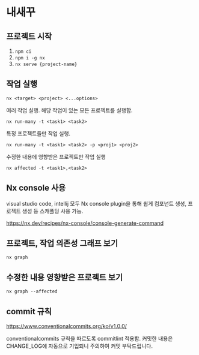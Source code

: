 # 내새꾸

## 프로젝트 시작

1. `npm ci`
2. `npm i -g nx`
3. `nx serve {project-name}`

## 작업 실행

```
nx <target> <project> <...options>
```

여러 작업 실행. 해당 작업이 있는 모든 프로젝트를 실행함.

```
nx run-many -t <task1> <task2>
```

특정 프로젝트들만 작업 실행.

```
nx run-many -t <task1> <task2> -p <proj1> <proj2>
```

수정한 내용에 영향받은 프로젝트만 작업 실행
```
nx affected -t <task1>,<task2>
```

## Nx console 사용

visual studio code, intellij 모두 Nx console plugin을 통해 쉽게 컴포넌트 생성, 프로젝트 생성 등 스캐폴딩 사용 가능.

https://nx.dev/recipes/nx-console/console-generate-command

## 프로젝트, 작업 의존성 그래프 보기

```
nx graph
```

## 수정한 내용 영향받은 프로젝트 보기

```
nx graph --affected
```

## commit 규칙

https://www.conventionalcommits.org/ko/v1.0.0/

conventionalcommits 규칙을 따르도록 commitlint 적용함.
커밋한 내용은 CHANGE_LOG에 자동으로 기입되니 주의하여 커밋 부탁드립니다.
